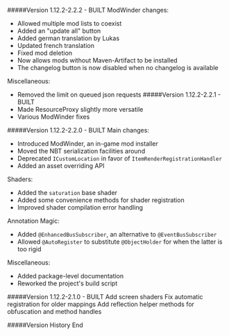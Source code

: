 #####Version 1.12.2-2.2.2 - BUILT
ModWinder changes:
- Allowed multiple mod lists to coexist
- Added an "update all" button
- Added german translation by Lukas
- Updated french translation
- Fixed mod deletion
- Now allows mods without Maven-Artifact to be installed
- The changelog button is now disabled when no changelog is available

Miscellaneous:
- Removed the limit on queued json requests
#####Version 1.12.2-2.2.1 - BUILT
- Made ResourceProxy slightly more versatile
- Various ModWinder fixes

#####Version 1.12.2-2.2.0 - BUILT
Main changes:
- Introduced ModWinder, an in-game mod installer
- Moved the NBT serialization facilities around
- Deprecated `ICustomLocation` in favor of `ItemRenderRegistrationHandler`
- Added an asset overriding API

Shaders:
- Added the `saturation` base shader
- Added some convenience methods for shader registration
- Improved shader compilation error handling

Annotation Magic:
- Added `@EnhancedBusSubscriber`, an alternative to `@EventBusSubscriber`
- Allowed `@AutoRegister` to substitute `@ObjectHolder` for when the latter is too rigid

Miscellaneous:
- Added package-level documentation
- Reworked the project's build script

#####Version 1.12.2-2.1.0 - BUILT
Add screen shaders
Fix automatic registration for older mappings
Add reflection helper methods for obfuscation and method handles

#####Version History End